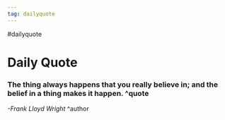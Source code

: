 ```yaml
---
tag: dailyquote
---
```


#dailyquote

# Daily Quote

### The thing always happens that you really believe in; and the belief in a thing makes it happen. ^quote
*-Frank Lloyd Wright* ^author
